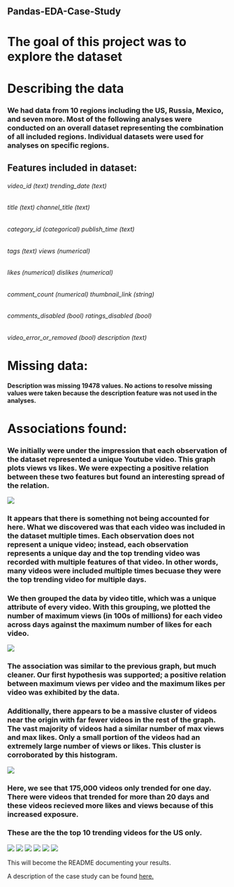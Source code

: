 ## Pandas-EDA-Case-Study

# The goal of this project was to explore the dataset

# Describing the data

### We had data from 10 regions including the US, Russia, Mexico, and seven more. Most of the following analyses were conducted on an overall dataset representing the combination of all included regions. Individual datasets were used for analyses on specific regions.

## Features included in dataset:
###### video_id (text)                trending_date (text)
###### title (text)                   channel_title (text)
###### category_id (categorical)      publish_time (text)
###### tags (text)                    views (numerical)
###### likes (numerical)              dislikes (numerical)
###### comment_count (numerical)      thumbnail_link (string)
###### comments_disabled (bool)       ratings_disabled (bool)
###### video_error_or_removed (bool)  description (text)

# Missing data:

#### Description was missing 19478 values. No actions to resolve missing values were taken because the description feature was not used in the analyses.

# Associations found:

### We initially were under the impression that each observation of the dataset represented a unique Youtube video. This graph plots views vs likes. We were expecting a positive relation between these two features but found an interesting spread of the relation.

![](images/image3.png)

### It appears that there is something not being accounted for here. What we discovered was that each video was included in the dataset multiple times. Each observation does not represent a unique video; instead, each observation represents a unique day and the top trending video was recorded with multiple features of that video. In other words, many videos were included multiple times becuase they were the top trending video for multiple days.

### We then grouped the data by video title, which was a unique attribute of every video. With this grouping, we plotted the number of maximum views (in 100s of millions) for each video across days against the maximum number of likes for each video.

![](images/image2.png)

### The association was similar to the previous graph, but much cleaner. Our first hypothesis was supported; a positive relation between maximum views per video and the maximum likes per video was exhibited by the data.

### Additionally, there appears to be a massive cluster of videos near the origin with far fewer videos in the rest of the graph. The vast majority of videos had a similar number of max views and max likes. Only a small portion of the videos had an extremely large number of views or likes. This cluster is corroborated by this histogram.

![](images/image6.png)

### Here, we see that 175,000 videos only trended for one day. There were videos that trended for more than 20 days and these videos recieved more likes and views because of this increased exposure.

### These are the the top 10 trending videos for the US only.

![](images/image1.png)
![](images/image.png)
![](images/image4.png)
![](images/image5.png)
![](images/image7.png)
![](images/image8.png)








This will become the README documenting your results.  

A description of the case study can be found [here.](case_study_description.md)
